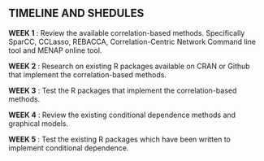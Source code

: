 
**TIMELINE AND SHEDULES** 
---


**WEEK 1**  : Review the available correlation-based methods. Specifically SparCC, CCLasso, REBACCA, Correlation-Centric Network Command line tool and                   MENAP online tool.  

**WEEK 2**  : Research on existing R packages available on CRAN or Github that implement the correlation-based methods.

**WEEK 3**  : Test the R packages that implement the correlation-based methods.

**WEEK 4**  : Review the existing conditional dependence methods and graphical models. 

**WEEK 5**  : Test the existing R packages which have been written to implement conditional dependence.


